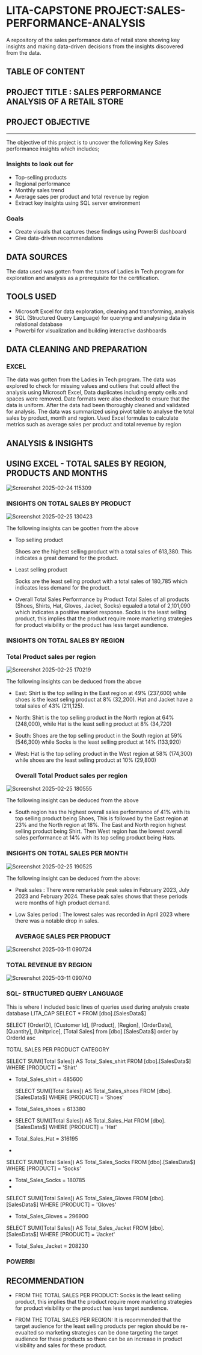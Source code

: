 # LITA-CAPSTONE PROJECT:SALES-PERFORMANCE-ANALYSIS
A repository of the sales performance data of retail store showing key insights and making data-driven decisions from the insights discovered from the data.

## TABLE OF CONTENT

## PROJECT TITLE : SALES PERFORMANCE ANALYSIS OF A RETAIL STORE

## PROJECT OBJECTIVE
---
The objective of this project is to uncover the following Key Sales performance insights which includes;
### Insights to look out for
- Top-selling products
- Regional performance
- Monthly sales trend
- Average saes per product and total revenue by region
- Extract key insights using SQL server environment

### Goals
- Create visuals that captures these findings using PowerBi dashboard
- Give data-driven recommendations 

## DATA SOURCES
The data used was gotten from the tutors of Ladies in Tech program for exploration and analysis as a prerequisite for the certification.

## TOOLS USED
- Microsoft Excel for data exploration, cleaning and transforming, analysis
- SQL (Structured Query Language) for querying and analysing data in relational database
- Powerbi for visualization and building interactive dashboards

 ## DATA CLEANING AND PREPARATION

 ### EXCEL
 The data was gotten from the Ladies in Tech program. The data was explored to check for missing values and outliers that could affect the analysis using Microsoft Excel, Data duplicates including empty cells and spaces were removed. Date formats were also checked to ensure that the data is uniform.
 After the data had been thoroughly cleaned and validated for analysis. The data was summarized using pivot table to analyse the total sales by product, month and region.
 Used Excel formulas to calculate metrics such as average sales per product and total revenue by region
 
 
 ## ANALYSIS & INSIGHTS 
 ## USING EXCEL - TOTAL SALES BY REGION, PRODUCTS AND MONTHS

 ![Screenshot 2025-02-24 115309](https://github.com/user-attachments/assets/0ebf8eaa-2a1e-41c7-8b78-a31284dc5dc5)


 ### INSIGHTS ON TOTAL SALES BY PRODUCT
![Screenshot 2025-02-25 130423](https://github.com/user-attachments/assets/06392e5f-04ad-45bf-8be2-39beb00e1f14)

 
The following insights can be gootten from the above
- Top selling product
  
  Shoes are the highest selling product with a total sales of 613,380. This indicates a great demand for the product.
- Least selling product

    Socks are the least selling product with a total sales of 180,785 which indicates less demand for the product.

 - Overall Total Sales Performance by Product
Total Sales of all products (Shoes, Shirts, Hat, Gloves, Jacket, Socks) equaled a total of 2,101,090 which indicates a positive market response. Socks is the least selling product, this implies that the product require more marketing strategies for product visibility or the product has less target aundience.

### INSIGHTS ON TOTAL SALES BY REGION
### Total Product sales per region

![Screenshot 2025-02-25 170219](https://github.com/user-attachments/assets/037f920c-13f2-4644-8492-672e7e2be29b)

The following insights can be deduced from the above 

- East: Shirt is the top selling in the East region at 49% (237,600) while shoes is the least seling product at 8% (32,200). Hat and Jacket have a total sales of 43% (211,125).

- North: Shirt is the top selling product in the North region at 64% (248,000), while Hat is the least selling product at 8% (34,720)

- South: Shoes are the top selling product in the South region at 59% (546,300) while Socks is the least selling product at 14% (133,920)

- West: Hat is the top selling product in the West region at 58% (174,300) while shoes are the least selling product at 10% (29,800)


  ### Overall Total Product sales per region

 ![Screenshot 2025-02-25 180555](https://github.com/user-attachments/assets/d50d46fd-1ea2-4c83-8213-4e5ea6940093)

  The following insight can be deduced from the above

  - South region has the highest overall sales performance of 41% with its top selling product being Shoes, This is followed by the East region at 23% and the North region at 18%. The East and North region highest selling product being Shirt. Then West region has the lowest overall sales performance at 14% with its top sellng product being Hats.

### INSIGHTS ON TOTAL SALES PER MONTH

![Screenshot 2025-02-25 190525](https://github.com/user-attachments/assets/e21fb15c-f6ae-4bae-a15d-71e0a0788702)


The following insight can be deduced from the above:
- Peak sales : There were remarkable peak sales in February 2023, July 2023 and February 2024. These peak sales shows that these periods were months of high product demand.

- Low Sales period : The lowest sales was recorded in April 2023 where there was a notable drop in sales.

  ### AVERAGE SALES PER PRODUCT                         
![Screenshot 2025-03-11 090724](https://github.com/user-attachments/assets/cb9c2864-7737-44e3-a9f2-86a8178fee31)


  ### TOTAL REVENUE BY REGION
  ![Screenshot 2025-03-11 090740](https://github.com/user-attachments/assets/880afad4-6b6a-43b0-b37b-2561ab89f6ec)




 ### SQL- STRUCTURED QUERY LANGUAGE
 This is where I included basic lines of queries used during analysis
 create database LITA_CAP
 SELECT * FROM [dbo].[SalesData$]

 SELECT [OrderID], [Customer Id], [Product], [Region], [OrderDate], [Quantity], [Unitprice], [Total Sales]
from [dbo].[SalesData$]
order by OrderId asc

 TOTAL SALES PER PRODUCT CATEGORY
 
 SELECT SUM([Total Sales]) AS Total_Sales_shirt
FROM [dbo].[SalesData$]
WHERE [PRODUCT] = 'Shirt'
- Total_Sales_shirt = 485600

  SELECT SUM([Total Sales]) AS Total_Sales_shoes
FROM [dbo].[SalesData$]
WHERE [PRODUCT] = 'Shoes'
- Total_Sales_shoes = 613380
- 
  SELECT SUM([Total Sales]) AS Total_Sales_Hat
FROM [dbo].[SalesData$]
WHERE [PRODUCT] = 'Hat'
- Total_Sales_Hat = 316195
- 
SELECT SUM([Total Sales]) AS Total_Sales_Socks
FROM [dbo].[SalesData$]
WHERE [PRODUCT] = 'Socks'
- Total_Sales_Socks = 180785
- 
SELECT SUM([Total Sales]) AS Total_Sales_Gloves
FROM [dbo].[SalesData$]
WHERE [PRODUCT] = 'Gloves'
- Total_Sales_Gloves = 296900

SELECT SUM([Total Sales]) AS Total_Sales_Jacket
FROM [dbo].[SalesData$]
WHERE [PRODUCT] = 'Jacket'
- Total_Sales_Jacket = 208230
  
 
 
 ### POWERBI
 
 ## RECOMMENDATION
 - FROM THE TOTAL SALES PER PRODUCT: Socks is the least selling product, this implies that the product require more marketing strategies for product visibility or the product has less target aundience.
   
 - FROM THE TOTAL SALES PER REGION: It is recommended that the target audience for the least selling products per region should be re-evualted so marketing strategies can be done targeting the target audience for these products so there can be an increase in product visibility and sales for these product.

 
